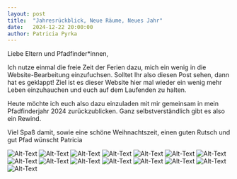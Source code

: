 ```yaml
---
layout: post
title:  "Jahresrückblick, Neue Räume, Neues Jahr"
date:   2024-12-22 20:00:00
author: Patricia Pyrka
---
```


Liebe Eltern und Pfadfinder*innen, 

Ich nutze einmal die freie Zeit der Ferien dazu, mich ein wenig in die Website-Bearbeitung einzufuchsen. 
Solltet Ihr also diesen Post sehen, dann hat es geklappt!
Ziel ist es dieser Website hier mal wieder ein wenig mehr Leben einzuhauchen und euch auf dem Laufenden zu halten.


Heute möchte ich euch also dazu einzuladen mit mir gemeinsam in mein Pfadfinderjahr 2024 zurückzublicken. 
Ganz selbstverständlich gibt es also ein Rewind.

Viel Spaß damit, sowie eine schöne Weihnachtszeit, einen guten Rutsch und gut Pfad wünscht
Patricia 

![Alt-Text](/assets/img/Rewind1.PNG)
![Alt-Text](/assets/img/Rewind2.PNG)
![Alt-Text](/assets/img/Rewind3.PNG)
![Alt-Text](/assets/img/Rewind4.PNG)
![Alt-Text](/assets/img/Rewind5.PNG)
![Alt-Text](/assets/img/Rewind6.PNG)
![Alt-Text](/assets/img/Rewind7.PNG)
![Alt-Text](/assets/img/Rewind8.PNG)
![Alt-Text](/assets/img/Rewind9.PNG)
![Alt-Text](/assets/img/Rewind10.PNG)
![Alt-Text](/assets/img/Rewind11.PNG)
![Alt-Text](/assets/img/Rewind12.PNG)
![Alt-Text](/assets/img/Rewind13.PNG)
![Alt-Text](/assets/img/Rewind14.PNG)
![Alt-Text](/assets/img/Rewind15.PNG)
